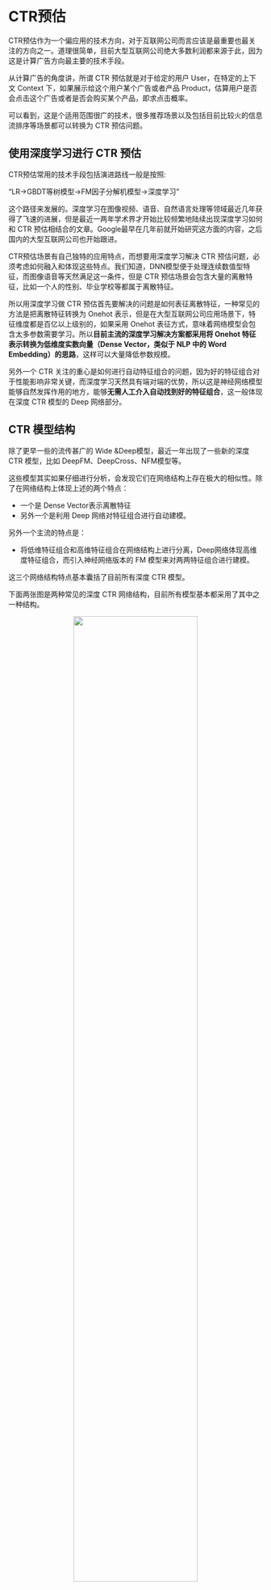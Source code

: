 
# CTR预估

CTR预估作为一个偏应用的技术方向，对于互联网公司而言应该是最重要也最关注的方向之一。道理很简单，目前大型互联网公司绝大多数利润都来源于此，因为这是计算广告方向最主要的技术手段。

从计算广告的角度讲，所谓 CTR 预估就是对于给定的用户 User，在特定的上下文 Context 下，如果展示给这个用户某个广告或者产品 Product，估算用户是否会点击这个广告或者是否会购买某个产品，即求点击概率。

可以看到，这是个适用范围很广的技术，很多推荐场景以及包括目前比较火的信息流排序等场景都可以转换为 CTR 预估问题。

## 使用深度学习进行 CTR 预估

CTR预估常用的技术手段包括演进路线一般是按照:

“LR->GBDT等树模型->FM因子分解机模型->深度学习”

这个路径来发展的。深度学习在图像视频、语音、自然语言处理等领域最近几年获得了飞速的进展，但是最近一两年学术界才开始比较频繁地陆续出现深度学习如何和 CTR 预估相结合的文章。Google最早在几年前就开始研究这方面的内容，之后国内的大型互联网公司也开始跟进。

CTR预估场景有自己独特的应用特点，而想要用深度学习解决 CTR 预估问题，必须考虑如何融入和体现这些特点。我们知道，DNN模型便于处理连续数值型特征，而图像语音等天然满足这一条件，但是 CTR 预估场景会包含大量的离散特征，比如一个人的性别、毕业学校等都属于离散特征。


所以用深度学习做 CTR 预估首先要解决的问题是如何表征离散特征，一种常见的方法是把离散特征转换为 Onehot 表示，但是在大型互联网公司应用场景下，特征维度都是百亿以上级别的，如果采用 Onehot 表征方式，意味着网络模型会包含太多参数需要学习。所以**目前主流的深度学习解决方案都采用将 Onehot 特征表示转换为低维度实数向量（Dense Vector，类似于 NLP 中的 Word Embedding）的思路**，这样可以大量降低参数规模。

另外一个 CTR 关注的重心是如何进行自动特征组合的问题，因为好的特征组合对于性能影响非常关键，而深度学习天然具有端对端的优势，所以这是神经网络模型能够自然发挥作用的地方，能够**无需人工介入自动找到好的特征组合**，这一般体现在深度 CTR 模型的 Deep 网络部分。

## CTR 模型结构

除了更早一些的流传甚广的 Wide &Deep模型，最近一年出现了一些新的深度 CTR 模型，比如 DeepFM、DeepCross、NFM模型等。

这些模型其实如果仔细进行分析，会发现它们在网络结构上存在极大的相似性。除了在网络结构上体现上述的两个特点：

- 一个是 Dense Vector表示离散特征
- 另外一个是利用 Deep 网络对特征组合进行自动建模。

另外一个主流的特点是：

- 将低维特征组合和高维特征组合在网络结构上进行分离，Deep网络体现高维度特征组合，而引入神经网络版本的 FM 模型来对两两特征组合进行建模。

这三个网络结构特点基本囊括了目前所有深度 CTR 模型。

下面两张图是两种常见的深度 CTR 网络结构，目前所有模型基本都采用了其中之一种结构。

<p align="center">
    <img width="70%" height="70%" src="http://images.iterate.site/blog/image/20190927/Vtzkyqse3Urv.png?imageslim">
</p>

> 并行深度 CTR 网络结构


<p align="center">
    <img width="70%" height="70%" src="http://images.iterate.site/blog/image/20190927/UezIbnUSQWXO.png?imageslim">
</p>

> 串行深度 CTR 网络结构
